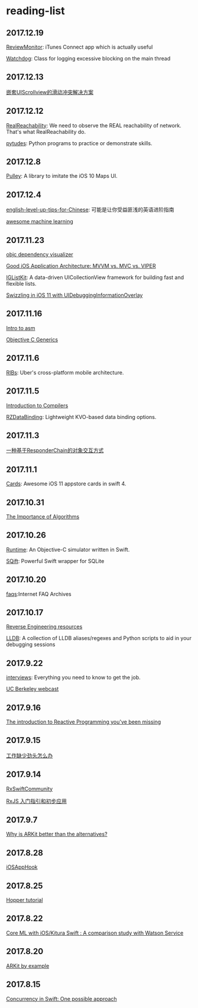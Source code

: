 # reading-list

## 2017.12.19
[ReviewMonitor](https://github.com/RishabhTayal/ReviewMonitor):  iTunes Connect app which is actually useful

[Watchdog](https://github.com/wojteklu/Watchdog): Class for logging excessive blocking on the main thread



## 2017.12.13
[嵌套UIScrollview的滑动冲突解决方案](http://www.jianshu.com/p/040772693872)

## 2017.12.12
[RealReachability](https://github.com/dustturtle/RealReachability):  We need to observe the REAL reachability of network. That's what RealReachability do.

[pytudes](https://github.com/norvig/pytudes):  Python programs to practice or demonstrate skills.

## 2017.12.8
[Pulley](https://github.com/52inc/Pulley): A library to imitate the iOS 10 Maps UI.


## 2017.12.4
[english-level-up-tips-for-Chinese](https://github.com/byoungd/english-level-up-tips-for-Chinese): 可能是让你受益匪浅的英语进阶指南

[awesome machine learning](https://github.com/josephmisiti/awesome-machine-learning)

## 2017.11.23
[objc dependency visualizer](https://github.com/PaulTaykalo/objc-dependency-visualizer)

[Good iOS Application Architecture: MVVM vs. MVC vs. VIPER](https://academy.realm.io/posts/krzysztof-zablocki-mDevCamp-ios-architecture-mvvm-mvc-viper/)

[IGListKit](https://github.com/Instagram/IGListKit): A data-driven UICollectionView framework for building fast and flexible lists. 

[Swizzling in iOS 11 with UIDebuggingInformationOverlay](https://www.raywenderlich.com/177890/swizzling-in-ios-11-with-uidebugginginformationoverlay)

## 2017.11.16
[Intro to asm](https://github.com/vedantk/intro-to-asm)

[Objective C Generics](http://drekka.ghost.io/objective-c-generics/)

## 2017.11.6
[RIBs](https://github.com/uber/RIBs): Uber's cross-platform mobile architecture.

## 2017.11.5
[Introduction to Compilers](https://github.com/ahoppen/introduction-to-compilers)

[RZDataBinding](https://github.com/Raizlabs/RZDataBinding): Lightweight KVO-based data binding options.


## 2017.11.3
[一种基于ResponderChain的对象交互方式](https://casatwy.com/responder_chain_communication.html)

## 2017.11.1
[Cards](https://github.com/PaoloCuscela/Cards): Awesome iOS 11 appstore cards in swift 4.


## 2017.10.31
[The Importance of Algorithms](https://www.topcoder.com/community/data-science/data-science-tutorials/the-importance-of-algorithms/)

## 2017.10.26
[Runtime](https://github.com/NSExceptional/Runtime): An Objective-C simulator written in Swift.

[SQift](https://github.com/Nike-Inc/SQift): Powerful Swift wrapper for SQLite

## 2017.10.20
[faqs](http://www.faqs.org/faqs/):Internet FAQ Archives

## 2017.10.17
[Reverse Engineering resources](https://github.com/wtsxDev/reverse-engineering)

[LLDB](https://github.com/DerekSelander/LLDB): A collection of LLDB aliases/regexes and Python scripts to aid in your debugging sessions


## 2017.9.22
[interviews](https://github.com/kdn251/interviews): Everything you need to know to get the job.

[UC Berkeley webcast](https://archive.org/details/ucberkeley-webcast)

## 2017.9.16

[The introduction to Reactive Programming you've been missing](https://gist.github.com/staltz/868e7e9bc2a7b8c1f754)

## 2017.9.15
[工作缺少劲头怎么办
](http://limboy.me/essay/2017/08/31/work-exhaust.html)

## 2017.9.14
[RxSwiftCommunity](https://github.com/RxSwiftCommunity)

[RxJS 入门指引和初步应用](https://zhuanlan.zhihu.com/p/25383159)

## 2017.9.7
[Why is ARKit better than the alternatives?
](https://medium.com/super-ventures-blog/why-is-arkit-better-than-the-alternatives-af8871889d6a)


## 2017.8.28
[iOSAppHook](https://github.com/Urinx/iOSAppHook)


## 2017.8.25
[Hopper tutorial](https://www.hopperapp.com/tutorial.html)

## 2017.8.22
[Core ML with iOS/Kitura Swift : A comparison study with Watson Service](https://developer.ibm.com/swift/2017/08/17/core-ml-kitura-swift%E2%80%A8-comparison-with-watson/?utm_campaign=This%2BWeek%2Bin%2BSwift)

## 2017.8.20
[ARKit by example](https://blog.markdaws.net/arkit-by-example-part-2-plane-detection-visualization-10f05876d53)


## 2017.8.15
[Concurrency in Swift: One possible approach](https://gist.github.com/lattner/31ed37682ef1576b16bca1432ea9f782)













